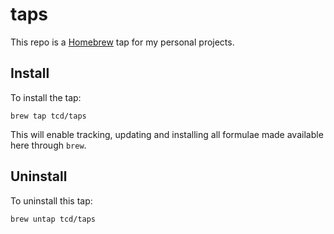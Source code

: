 # taps

This repo is a [Homebrew](http://brew.sh) tap for my personal projects.

## Install

To install the tap:

```
brew tap tcd/taps
```

This will enable tracking, updating and installing all formulae made available here through `brew`.

## Uninstall

To uninstall this tap:

```
brew untap tcd/taps
```

